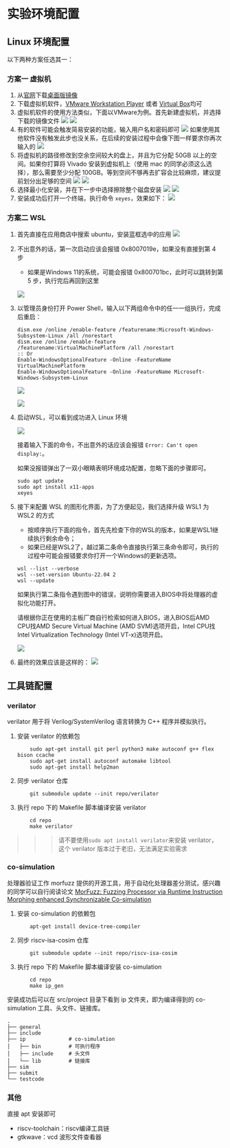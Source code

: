 # 实验环境配置

## Linux 环境配置

以下两种方案任选其一：

### 方案一 虚拟机

1. 从[官网](https://releases.ubuntu.com/22.04/)下载[桌面版镜像](https://releases.ubuntu.com/22.04)
2. 下载虚拟机软件，[VMware Workstation Player](https://www.vmware.com/products/workstation-player/workstation-player-evaluation.html) 或者 [Virtual Box](https://www.virtualbox.org/wiki/Downloads)均可
3. 虚拟机软件的使用方法类似，下面以VMware为例。首先新建虚拟机，并选择下载的镜像文件
    ![](img/setup/vm/0.png)
    ![](img/setup/vm/1.png)
4. 有的软件可能会触发简易安装的功能，输入用户名和密码即可
    ![](img/setup/vm/2.png)
    如果使用其他软件没有触发此步也没关系，在后续的安装过程中会像下图一样要求你再次输入的
    ![](img/setup/vm/3.png)
5. 将虚拟机的路径修改到空余空间较大的盘上，并且为它分配 50GB 以上的空间。如果你打算将 Vivado 安装到虚拟机上（使用 mac 的同学必须这么选择），那么需要至少分配 100GB。等到空间不够再去扩容会比较麻烦，建议提前划分出足够的空间
    ![](img/setup/vm/4.png)
    ![](img/setup/vm/5.png)
6. 选择最小化安装，并在下一步中选择擦除整个磁盘安装
    ![](img/setup/vm/6.png)
    ![](img/setup/vm/7.png)
7. 安装成功后打开一个终端，执行命令 `xeyes`，效果如下：
    ![](img/setup/vm/8.png)

### 方案二 WSL

1. 首先直接在应用商店中搜索 ubuntu，安装蓝框选中的应用
    ![](img/setup/wsl/0.png)
2. 不出意外的话，第一次启动应该会报错 0x8007019e，如果没有直接到第 4 步
    - 如果是Windows 11的系统，可能会报错 0x800701bc，此时可以跳转到第 5 步，执行完后再回到这里

    ![](img/setup/wsl/1.png)

3. 以管理员身份打开 Power Shell，输入以下两组命令中的任一一组执行，完成后重启：
    ```
    dism.exe /online /enable-feature /featurename:Microsoft-Windows-Subsystem-Linux /all /norestart
    dism.exe /online /enable-feature /featurename:VirtualMachinePlatform /all /norestart
    :: Or
    Enable-WindowsOptionalFeature -Online -FeatureName VirtualMachinePlatform
    Enable-WindowsOptionalFeature -Online -FeatureName Microsoft-Windows-Subsystem-Linux
    ```

    ![](img/setup/wsl/2.png)

    ![](img/setup/wsl/3.png)

4. 启动WSL，可以看到成功进入 Linux 环境

    ![](img/setup/wsl/4.png)

    接着输入下面的命令，不出意外的话应该会报错 `Error: Can't open display:`。

    如果没报错弹出了一双小眼睛表明环境成功配置，忽略下面的步骤即可。

    ```shell
    sudo apt update
    sudo apt install x11-apps
    xeyes
    ```

5. 接下来配置 WSL 的图形化界面，为了方便起见，我们选择升级 WSL1 为 WSL2 的方式
    - 按顺序执行下面的指令，首先先检查下你的WSL的版本，如果是WSL1继续执行剩余命令；
    - 如果已经是WSL2了，越过第二条命令直接执行第三条命令即可，执行的过程中可能会报错要求你打开一个Windows的更新选项。

    ```
    wsl --list --verbose
    wsl --set-version Ubuntu-22.04 2
    wsl --update
    ```

    如果执行第二条指令遇到图中的错误，说明你需要进入BIOS中将处理器的虚拟化功能打开。
    
    请根据你正在使用的主板厂商自行检索如何进入BIOS，进入BIOS后AMD CPU找AMD Secure Virtual Machine (AMD SVM)选项开启，Intel CPU找Intel Virtualization Technology (Intel VT-x)选项开启。

    ![](img/setup/wsl/5.png)

6. 最终的效果应该是这样的：
    ![](img/setup/wsl/6.png)

## 工具链配置

### verilator

verilator 用于将 Verilog/SystemVerilog 语言转换为 C++ 程序并模拟执行。

1. 安装 verilator 的依赖包

    ```shell
        sudo apt-get install git perl python3 make autoconf g++ flex bison ccache
        sudo apt-get install autoconf automake libtool
        sudo apt-get install help2man
    ```

2. 同步 verilator 仓库

    ```shell
        git submodule update --init repo/verilator
    ```

3. 执行 repo 下的 Makefile 脚本编译安装 verilator

    ```shell
        cd repo
        make verilator
    ```

>>> 请不要使用`sudo apt install verilator`来安装 verilator， 这个 verilator 版本过于老旧，无法满足实验需求

### co-simulation

处理器验证工作 morfuzz 提供的开源工具，用于自动化处理器差分测试，感兴趣的同学可以自行阅读论文 [MorFuzz: Fuzzing Processor via Runtime Instruction Morphing enhanced Synchronizable Co-simulation](https://www.usenix.org/conference/usenixsecurity23/presentation/xu-jinyan)

1. 安装 co-simulation 的依赖包

    ```shell
        apt-get install device-tree-compiler
    ```

2. 同步 riscv-isa-cosim 仓库

    ```shell
        git submodule update --init repo/riscv-isa-cosim
    ```

3. 执行 repo 下的 Makefile 脚本编译安装 co-simulation

    ```shell
        cd repo
        make ip_gen
    ```

安装成功后可以在 src/project 目录下看到 ip 文件夹，即为编译得到的 co-simulation 工具、头文件、链接库。

```
.
├── general
├── include
├── ip              # co-simulation
│   ├── bin         # 可执行程序
│   ├── include     # 头文件
│   └── lib         # 链接库
├── sim
├── submit
└── testcode
```

### 其他

直接 apt 安装即可
* riscv-toolchain：riscv编译工具链
* gtkwave：vcd 波形文件查看器
